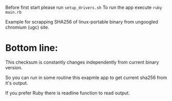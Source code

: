 Before first start please run `setup_drivers.sh` To run the app execute `ruby main.rb`

Example for scrapping SHA256 of linux-portable binary from ungoogled chromium (ugc) site.


Bottom line:
===
This checksum is constantly changes independently from current binary version.

So you can run in some routine this exapmle app to get current sha256 from it's output.

If you prefer Ruby there is readline function to read output.
